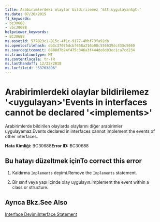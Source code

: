 ```yaml
---
title: Arabirimlerdeki olaylar bildirilemez '&lt;uygulayan&gt;'
ms.date: 07/20/2015
f1_keywords:
- bc30688
- vbc30688
helpviewer_keywords:
- BC30688
ms.assetid: 577823c1-815c-4f1c-9177-4bbf73fa92db
ms.openlocfilehash: db3c37075dcbf658a216b08c556639dc433c5660
ms.sourcegitcommit: 0888d7b24f475c346a3f444de8d83ec1ca7cd234
ms.translationtype: MT
ms.contentlocale: tr-TR
ms.lasthandoff: 12/22/2018
ms.locfileid: "53763896"
---
```

# <a name="events-in-interfaces-cannot-be-declared-ltimplementsgt"></a><span data-ttu-id="ecc69-102">Arabirimlerdeki olaylar bildirilemez '&lt;uygulayan&gt;'</span><span class="sxs-lookup"><span data-stu-id="ecc69-102">Events in interfaces cannot be declared '&lt;implements&gt;'</span></span>
<span data-ttu-id="ecc69-103">Arabirimlerde bildirilen olaylarda olaylarını diğer arabirimler uygulayamaz.</span><span class="sxs-lookup"><span data-stu-id="ecc69-103">Events declared in interfaces cannot implement the events of other interfaces.</span></span>  
  
 <span data-ttu-id="ecc69-104">**Hata Kimliği:** BC30688</span><span class="sxs-lookup"><span data-stu-id="ecc69-104">**Error ID:** BC30688</span></span>  
  
## <a name="to-correct-this-error"></a><span data-ttu-id="ecc69-105">Bu hatayı düzeltmek için</span><span class="sxs-lookup"><span data-stu-id="ecc69-105">To correct this error</span></span>  
  
1.  <span data-ttu-id="ecc69-106">Kaldırma `Implements` deyimi.</span><span class="sxs-lookup"><span data-stu-id="ecc69-106">Remove the `Implements` statement.</span></span>  
  
2.  <span data-ttu-id="ecc69-107">Bir sınıf veya yapı içinde olay uygulayın.</span><span class="sxs-lookup"><span data-stu-id="ecc69-107">Implement the event within a class or structure.</span></span>  
  
## <a name="see-also"></a><span data-ttu-id="ecc69-108">Ayrıca Bkz.</span><span class="sxs-lookup"><span data-stu-id="ecc69-108">See Also</span></span>  
 [<span data-ttu-id="ecc69-109">Interface Deyimi</span><span class="sxs-lookup"><span data-stu-id="ecc69-109">Interface Statement</span></span>](../../visual-basic/language-reference/statements/interface-statement.md)
